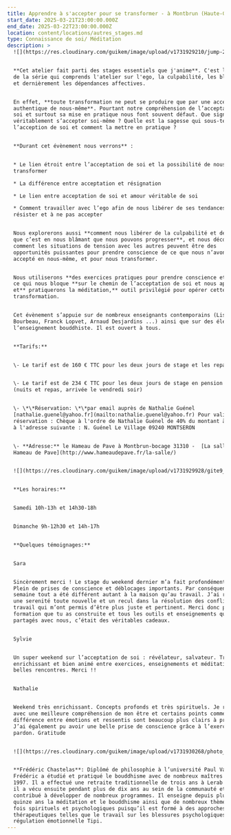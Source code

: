 ```yaml
---
title: Apprendre à s'accepter pour se transformer - à Montbrun (Haute-Garonne)
start_date: 2025-03-21T23:00:00.000Z
end_date: 2025-03-22T23:00:00.000Z
location: content/locations/autres_stages.md
type: Connaissance de soi/ Méditation
description: >
  ![](https://res.cloudinary.com/guikem/image/upload/v1731929210/jump-2731641_1280_rkqobn.jpg)


  **Cet atelier fait parti des stages essentiels que j'anime**. C'est le premier
  de la série qui comprends l'atelier sur l'ego, la culpabilité, les blessures
  et dernièrement les dépendances affectives.


  En effet, **toute transformation ne peut se produire que par une acceptation
  authentique de nous-même**. Pourtant notre compréhension de l’acceptation de
  soi et surtout sa mise en pratique nous font souvent défaut. Que signifie
  véritablement s’accepter soi-même ? Quelle est la sagesse qui sous-tend
  l’acception de soi et comment la mettre en pratique ?


  **Durant cet évènement nous verrons** :


  * Le lien étroit entre l’acceptation de soi et la possibilité de nous
  transformer

  * La différence entre acceptation et résignation

  * Le lien entre acceptation de soi et amour véritable de soi

  * Comment travailler avec l’ego afin de nous libérer de ses tendances à
  résister et à ne pas accepter


  Nous explorerons aussi **comment nous libérer de la culpabilité et de l’idée
  que c’est en nous blâmant que nous pouvons progresser**, et nous découvrirons
  comment les situations de tension avec les autres peuvent être des
  opportunités puissantes pour prendre conscience de ce que nous n’avons pas
  accepté en nous-même, et pour nous transformer.


  Nous utiliserons **des exercices pratiques pour prendre conscience et dépasser
  ce qui nous bloque **sur le chemin de l’acceptation de soi et nous apprendrons
  et** pratiquerons la méditation,** outil privilégié pour opérer cette
  transformation.


  Cet évènement s’appuie sur de nombreux enseignants contemporains (Lise
  Bourbeau, Franck Lopvet, Arnaud Desjardins ...) ainsi que sur des éléments de
  l’enseignement bouddhiste. Il est ouvert à tous.


  **Tarifs:**


  \- Le tarif est de 160 € TTC pour les deux jours de stage et les repas du midi


  \- Le tarif est de 234 € TTC pour les deux jours de stage en pension complète
  (nuits et repas, arrivée le vendredi soir)


  \- \*\*Réservation: \*\*par email auprès de Nathalie Guénel
  [nathalie.guenel@yahoo.fr](mailto:nathalie.guenel@yahoo.fr) Pour valider la
  réservation : Chèque à l'ordre de Nathalie Guénel de 40% du montant à envoyer
  à l'adresse suivante : N. Guénel Le Village 09240 MONTSERON


  \- **Adresse:** le Hameau de Pave à Montbrun-bocage 31310 -  [La salle -
  Hameau de Pave](http://www.hameaudepave.fr/la-salle/)


  ![](https://res.cloudinary.com/guikem/image/upload/v1731929928/gite9_mmjqak.jpg)


  **Les horaires:**


  Samedi 10h-13h et 14h30-18h


  Dimanche 9h-12h30 et 14h-17h


  **Quelques témoignages:**


  Sara


  Sincèrement merci ! Le stage du weekend dernier m’a fait profondément du bien.
  Plein de prises de conscience et déblocages importants. Par conséquent, cette
  semaine tout a été différent autant à la maison qu’au travail. J’ai ressenti
  une serenité toute nouvelle et un recul dans la résolution des conflits au
  travail qui m’ont permis d’être plus juste et pertinent. Merci donc pour la
  formation que tu as construite et tous les outils et enseignements que tu as
  partagés avec nous, c’était des véritables cadeaux.


  Sylvie


  Un super weekend sur l’acceptation de soi : révélateur, salvateur. Très
  enrichissant et bien animé entre exercices, enseignements et méditation. De
  belles rencontres. Merci !!


  Nathalie


  Weekend très enrichissant. Concepts profonds et très spirituels. Je repars
  avec une meilleure compréhension de mon être et certains points comme la
  différence entre émotions et ressentis sont beaucoup plus clairs à présent.
  J’ai également pu avoir une belle prise de conscience grâce à l’exercice du
  pardon. Gratitude


  ![](https://res.cloudinary.com/guikem/image/upload/v1731930268/photo_portrait_plus_petite_gnm6lo.png)


  **Frédéric Chastelas**: Diplômé de philosophie à l’université Paul Valérie,
  Frédéric a étudié et pratiqué le bouddhisme avec de nombreux maîtres depuis
  1997. Il a effectué une retraite traditionnelle de trois ans à Lerab Ling où
  il a vécu ensuite pendant plus de dix ans au sein de la communauté et où il a
  contribué à développer de nombreux programmes. Il enseigne depuis plus de
  quinze ans la méditation et le bouddhisme ainsi que de nombreux thèmes à la
  fois spirituels et psychologiques puisqu’il est formé à des approches
  thérapeutiques telles que le travail sur les blessures psychologiques et la
  régulation émotionnelle Tipi.
---
```


